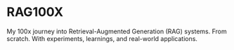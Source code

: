# RAG100X
My 100x journey into Retrieval-Augmented Generation (RAG) systems. From scratch. With experiments, learnings, and real-world applications.
